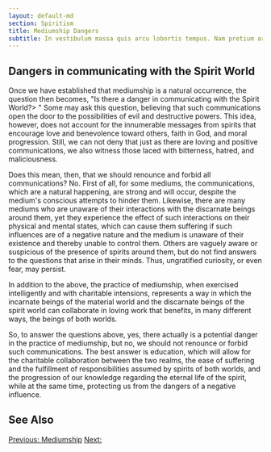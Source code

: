 ```yaml
---
layout: default-md
section: Spiritism
title: Mediumship Dangers
subtitle: In vestibulum massa quis arcu lobortis tempus. Nam pretium arcu in odio vulputate luctus.
---
```


## Dangers in communicating with the Spirit World
Once we have established that mediumship is a natural occurrence, the question then becomes, "Is there a danger in communicating with the Spirit World?> " Some may ask this question, believing that such communications open the door to the possibilities of evil and destructive powers. This idea, however, does not account for the innumerable messages from spirits that encourage love and benevolence toward others, faith in God, and moral progression.  Still, we can not deny that just as there are loving and positive communications, we also witness those laced with bitterness, hatred, and maliciousness.  

Does this mean, then, that we should renounce and forbid all communications?  No.  First of all, for some mediums, the communications, which are a natural happening,  are strong and will occur, despite the medium's conscious attempts to hinder them.  Likewise, there are many mediums who are unaware of their interactions with the discarnate beings around them, yet they experience the effect of such interactions on their physical and mental states, which can cause them suffering if such influences are of a negative nature and the medium is unaware of their existence and thereby unable to control them. Others are vaguely aware or suspicious of the presence of spirits around them, but do not find answers to the questions that arise in their minds. Thus, ungratified curiosity, or even fear, may persist.

In addition to the above, the practice of mediumship, when exercised intelligently and with charitable intensions, represents a way in which the incarnate beings of the material world and the discarnate beings of the spirit world can collaborate in loving work that benefits, in many different ways, the beings of both worlds.

So, to answer the questions above, yes, there actually is a potential danger in the practice of mediumship, but no, we should not renounce or forbid such communications.  The best answer is education, which will allow for the charitable collaboration between the two realms, the ease of suffering and the fulfillment of responsibilities assumed by spirits of both worlds, and the progression of our knowledge regarding the eternal life of the spirit, while at the same time, protecting  us from the dangers of a negative influence.


## See Also



<a href="" class="button">Previous: </a>
<a href="./" class="button special">Mediumship</a>
<a href="" class="button">Next: </a>
